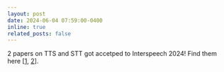 ```yaml
---
layout: post
date: 2024-06-04 07:59:00-0400
inline: true
related_posts: false
---
```


2 papers on TTS and STT got accetped to Interspeech 2024! Find them here [[1](https://arxiv.org/abs/2406.11727), [2](https://arxiv.org/abs/2406.12387)].
